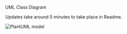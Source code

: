 UML Class Diagram

Updates take around 5 minutes to take place in Readme.

![PlantUML model](https://www.planttext.com/api/plantuml/img/3Sn13a0m4030krVm0Njt4aVX8k4ggsrej5lPxaPuFVE0QRCWYyPGL9vCKEkKGtc8NBa1OBphtSkXcsR79f4uajga23sUkdNAvdrEMAOk2KJq1FCuhDRZpXYBrf7zvmy0)
